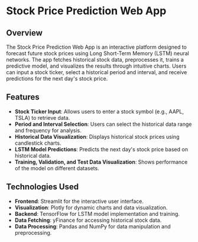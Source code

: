 # Stock Price Prediction Web App

## Overview
The Stock Price Prediction Web App is an interactive platform designed to forecast future stock prices using Long Short-Term Memory (LSTM) neural networks. The app fetches historical stock data, preprocesses it, trains a predictive model, and visualizes the results through intuitive charts. Users can input a stock ticker, select a historical period and interval, and receive predictions for the next day's stock price.

## Features
- **Stock Ticker Input**: Allows users to enter a stock symbol (e.g., AAPL, TSLA) to retrieve data.
- **Period and Interval Selection**: Users can select the historical data range and frequency for analysis.
- **Historical Data Visualization**: Displays historical stock prices using candlestick charts.
- **LSTM Model Predictions**: Predicts the next day's stock price based on historical data.
- **Training, Validation, and Test Data Visualization**: Shows performance of the model on different datasets.

## Technologies Used
- **Frontend**: Streamlit for the interactive user interface.
- **Visualization**: Plotly for dynamic charts and data visualization.
- **Backend**: TensorFlow for LSTM model implementation and training.
- **Data Fetching**: yFinance for accessing historical stock data.
- **Data Processing**: Pandas and NumPy for data manipulation and preprocessing.









